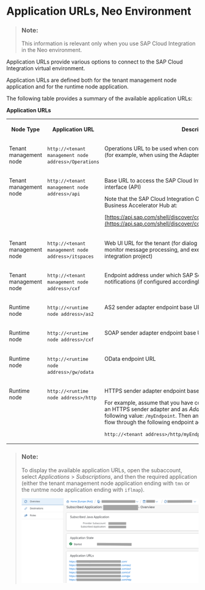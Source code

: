 <!-- loiode848be89bfa4fb1a570f5b526ba2527 -->

# Application URLs, Neo Environment

> ### Note:  
> This information is relevant only when you use SAP Cloud Integration in the Neo environment.

Application URLs provide various options to connect to the SAP Cloud Integration virtual environment.

Application URLs are defined both for the tenant management node application and for the runtime node application.

The following table provides a summary of the available application URLs:

**Application URLs**


<table>
<tr>
<th valign="top">

Node Type

</th>
<th valign="top">

Application URL

</th>
<th valign="top">

Description

</th>
</tr>
<tr>
<td valign="top">

Tenant management node

</td>
<td valign="top">

`http://<tenant management node address>/Operations` 

</td>
<td valign="top">

Operations URL to be used when connecting to the tenant using Eclipse \(for example, when using the Adapter Development Kit\)

</td>
</tr>
<tr>
<td valign="top">

Tenant management node

</td>
<td valign="top">

`http://<tenant management node address>/api` 

</td>
<td valign="top">

Base URL to access the SAP Cloud Integration application programming interface \(API\)

Note that the SAP Cloud Integration OData API is published on the SAP Business Accelerator Hub at:

[https://api.sap.com/shell/discover/contentpackage/CloudIntegrationAPI](https://api.sap.com/shell/discover/contentpackage/CloudIntegrationAPI)

</td>
</tr>
<tr>
<td valign="top">

Tenant management node

</td>
<td valign="top">

`http://<tenant management node address>/itspaces` 

</td>
<td valign="top">

Web UI URL for the tenant \(for dialog users to design integration flows, monitor message processing, and execute additional tasks within an integration project\)

</td>
</tr>
<tr>
<td valign="top">

Tenant management node

</td>
<td valign="top">

`http://<tenant management node address>/cxf` 

</td>
<td valign="top">

Endpoint address under which SAP Solution Manager can retrieve alert notifications \(if configured accordingly\)

</td>
</tr>
<tr>
<td valign="top">

Runtime node

</td>
<td valign="top">

`http://<runtime node address>/as2` 

</td>
<td valign="top">

AS2 sender adapter endpoint base URL

</td>
</tr>
<tr>
<td valign="top">

Runtime node

</td>
<td valign="top">

`http://<runtime node address>/cxf` 

</td>
<td valign="top">

SOAP sender adapter endpoint base URL

</td>
</tr>
<tr>
<td valign="top">

Runtime node

</td>
<td valign="top">

`http://<runtime node address>/gw/odata` 

</td>
<td valign="top">

OData endpoint URL

</td>
</tr>
<tr>
<td valign="top">

Runtime node

</td>
<td valign="top">

`http://<runtime node address>/http` 

</td>
<td valign="top">

HTTPS sender adapter endpoint base URL

For example, assume that you have configured an integration flow with an HTTPS sender adapter and as *Address* you have specified the following value: `/myEndpoint`. Then an HTTP client can call this integration flow through the following endpoint address:

`http://<tenant address>/http/myEndpoint`

</td>
</tr>
</table>

> ### Note:  
> To display the available application URLs, open the subaccount, select *Applications* \> *Subscriptions*, and then the required application \(either the tenant management node application ending with `tmn` or the runtme node application ending with `iflmap`\).
> 
> ![](images/Application_URLS_54ded81.png)

